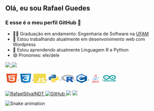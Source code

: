 ## Olá, eu sou Rafael Guedes 
### E esse é o meu perfil GitHub 👋

- 👨‍🎓 Graduação em andamento: Engenharia de Software na [UFAM](https://ufam.edu.br/)
- 🔭 Estou trabalhando atualmente em desenvolvimento web com Wordpress
- 🌱 Estou aprendendo atualmente Linguagem R e Python
- 😄 Pronomes: ele/dele

<div>
  <a href="https://github.com/RafaelGuedes953">
  <img height="150em" src="https://github-readme-stats.vercel.app/api?username=RafaelGuedes953&hide=stars&show_icons=true&theme=vue&include_all_commits=true&count_private=true&"/>
  <img height="150em" src="https://github-readme-stats.vercel.app/api/top-langs/?username=RafaelGuedes953&layout=compact&langs_count=7&theme=vue"/>
</div>

<div style="display: inline_block"><br>
  <img align="center" alt="Rafa-HTML" height="30" width="40" src="https://raw.githubusercontent.com/devicons/devicon/master/icons/html5/html5-original.svg">
  <img align="center" alt="Rafa-CSS" height="30" width="40" src="https://raw.githubusercontent.com/devicons/devicon/master/icons/css3/css3-original.svg">
  <img align="center" alt="Rafa-Js" height="30" width="40" src="https://raw.githubusercontent.com/devicons/devicon/master/icons/javascript/javascript-plain.svg">
  <img align="center" alt="Rafa-Python" height="30" width="40" src="https://raw.githubusercontent.com/devicons/devicon/master/icons/python/python-original.svg">
  <img align="center" alt="Rafa-R" height="30" width="40" src="https://github.com/devicons/devicon/blob/master/icons/r/r-original.svg">
  <img align="center" alt="Rafa-C" height="30" width="40" src="https://github.com/devicons/devicon/blob/master/icons/c/c-original.svg">
  <img align="center" alt="Rafa-Java" height="30" width="40" src="https://github.com/devicons/devicon/blob/master/icons/java/java-original-wordmark.svg">
  <img align="center" alt="Rafa-Arduino" height="30" width="40" src="https://github.com/devicons/devicon/blob/master/icons/arduino/arduino-original-wordmark.svg">
</div>
  
<!-- Os ícones vieram daqui:
        https://github.com/devicons/devicon/tree/master/icons
-->

###
  
<div>
  <img src="https://komarev.com/ghpvc/?username=RafaelSilvaINDT&color=green" alt="RafaelSilvaINDT"/>
  <img alt="GitHub" src="https://img.shields.io/github/followers/RafaelSilvaINDT.svg?style=social&label=Seguir&maxAge=2592000">
  <a href = "mailto:rafael.silva@indt.org.br"><img src="https://img.shields.io/badge/-Gmail-%23333?style=for-the-badge&logo=gmail&logoColor=white" target="_blank"></a>
  <a href="https://www.linkedin.com/in/rafaelguedes953/" target="_blank"><img src="https://img.shields.io/badge/-LinkedIn-%230077B5?style=for-the-badge&logo=linkedin&logoColor=white" target="_blank"></a> 
 
  ![Snake animation](https://github.com/RafaelGuedes953/RafaelGuedes953/blob/output/github-contribution-grid-snake.svg) 
 
</div>
